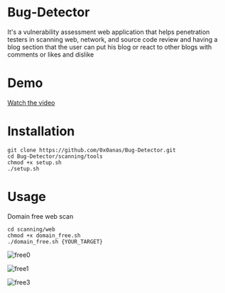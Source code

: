 # Bug-Detector
It's a vulnerability assessment web application that helps penetration testers in scanning web, network, and source code review 
and having a blog section that the user can put his blog or react to other blogs with comments or likes and dislike  

# Demo
[Watch the video]([path-to-your-video.mp4](https://github.com/Anas0x1/Bug-Detector/blob/main/20240302_031552.mp4))



# Installation
```
git clone https://github.com/0x0anas/Bug-Detector.git
cd Bug-Detector/scanning/tools
chmod +x setup.sh
./setup.sh
```

# Usage
Domain free web scan
```
cd scanning/web
chmod +x domain_free.sh
./domain_free.sh {YOUR_TARGET}
```
![free0](https://github.com/0x0anas/Bug-Detector/assets/78263620/c7c6f738-53a4-4123-b67a-ff714efcca95)

![free1](https://github.com/0x0anas/Bug-Detector/assets/78263620/8b54a72a-04a8-4b52-b7bc-509eea6955f7)

![free3](https://github.com/0x0anas/Bug-Detector/assets/78263620/7904a60e-dd5a-4eed-b12b-296bcc2a6118)


